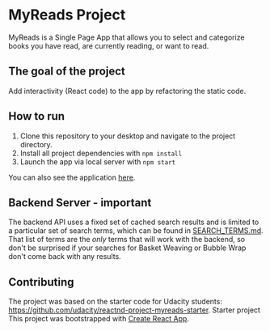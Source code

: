 # MyReads Project

MyReads is a Single Page App that allows you to select and categorize books you have read, are currently reading, or want to read.

## The goal of the project

Add interactivity (React code) to the app by refactoring the static code.

## How to run

1. Clone this repository to your desktop and navigate to the project directory.
2. Install all project dependencies with `npm install`
3. Launch the app via local server with `npm start`

You can also see the application [here](https://jola-myreads.herokuapp.com/).

## Backend Server - important

The backend API uses a fixed set of cached search results and is limited to a particular set of search terms, which can be found in [SEARCH_TERMS.md](SEARCH_TERMS.md). That list of terms are the _only_ terms that will work with the backend, so don't be surprised if your searches for Basket Weaving or Bubble Wrap don't come back with any results.

## Contributing

The project was based on the starter code for Udacity students: https://github.com/udacity/reactnd-project-myreads-starter. Starter project This project was bootstrapped with [Create React App](https://github.com/facebookincubator/create-react-app).
